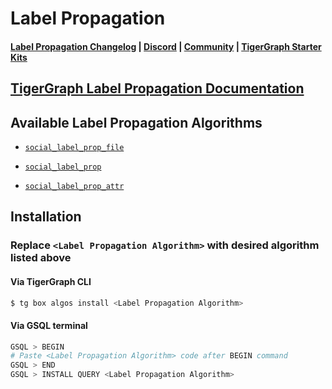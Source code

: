 
# Label Propagation

#### [Label Propagation Changelog](https://github.com/karimsaraipour/gsql-graph-algorithms/tree/algorithm-folder-restructure/algorithms/templates/examples/label_propagation/CHANGELOG.md) | [Discord](https://discord.gg/vFbmPyvJJN) | [Community](https://community.tigergraph.com) | [TigerGraph Starter Kits](https://github.com/zrougamed/TigerGraph-Starter-Kits-Parser)

## [TigerGraph Label Propagation Documentation](https://docs.tigergraph.com/tigergraph-platform-overview/graph-algorithm-library#label-propagation)

## Available Label Propagation Algorithms 

* [`social_label_prop_file`](https://github.com/karimsaraipour/gsql-graph-algorithms/tree/algorithm-folder-restructure/algorithms/templates/examples/label_propagation/social_label_prop_file.gsql)

* [`social_label_prop`](https://github.com/karimsaraipour/gsql-graph-algorithms/tree/algorithm-folder-restructure/algorithms/templates/examples/label_propagation/social_label_prop.gsql)

* [`social_label_prop_attr`](https://github.com/karimsaraipour/gsql-graph-algorithms/tree/algorithm-folder-restructure/algorithms/templates/examples/label_propagation/social_label_prop_attr.gsql)

## Installation 

### Replace `<Label Propagation Algorithm>` with desired algorithm listed above 

#### Via TigerGraph CLI

```bash
$ tg box algos install <Label Propagation Algorithm>
```

#### Via GSQL terminal

```bash
GSQL > BEGIN
# Paste <Label Propagation Algorithm> code after BEGIN command
GSQL > END 
GSQL > INSTALL QUERY <Label Propagation Algorithm>
```